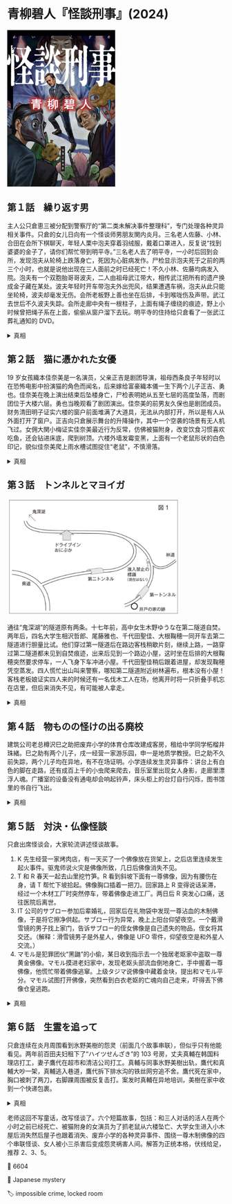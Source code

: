 # 青柳碧人『怪談刑事』(2024)

<img src=images/2024_cover.jpg width=250/>

## 第１話　繰り返す男

主人公只倉恵三被分配到警察厅的“第二类未解决事件整理科”，专门处理各种灵异相关事件。只倉的女儿日向有一个怪谈师男朋友関内炎月。三名老人佐藤、小林、合田在会所下棋聊天，年轻人栗中泡夫穿着羽绒服，戴着口罩进入，反复说“找到婆婆的金子了，请你们帮忙带到明平寺。”三名老人去了明平寺，一小时后回到会所，发现泡夫从轮椅上跌落身亡，死因为心脏病发作。尸检显示泡夫死于之前的两三个小时，也就是说他出现在三人面前之时已经死亡！不久小林、佐藤均病发入院。泡夫有一个双胞胎哥哥波夫，二人由祖母武江带大，相传武江把所有的遗产换成金子藏在某处。波夫年轻时开车带泡夫外出兜风，结果遭遇车祸，泡夫从此只能坐轮椅，波夫却毫发无伤。会所老板野上善也坐在后排，卡到喉咙伤及声带。武江去世后不久波夫失踪。会所走廊中央有一根柱子，上面有绳子缠绕的痕迹，野上小时候曾把绳子系在上面，偷偷从窗户溜下去玩。明平寺的住持给只倉看了一张武江葬礼通知的 DVD。

<details><summary>真相</summary>
波夫不久前回来（伏线：有人目睹泡夫频繁外出钓鱼，其实看到的是波夫），与泡夫发生争执后将其打死。野上觊觎武江的遗产，帮波夫处理了尸体，二人一同在家里找金子。波夫在会所二楼心脏病发作死亡，如果尸体被发现，就会暴露波夫假扮泡夫的事实（泡夫无法上楼），所以野上爬窗下楼，穿上羽绒服戴上口罩，冒充为泡夫坐轮椅回来，用小型蓝牙音箱反复播放编辑过的 DVD 音频，等三人走后将波夫尸体搬下一楼。
</details>

## 第２話　猫に憑かれた女優

19 岁女孩織本佳奈美是一名演员，父亲正吉是剧团导演，祖母西条良子年轻时以在恐怖电影中扮演猫的角色而闻名，后来嫁给富豪織本儀一生下两个儿子正吉、勇也。佳奈美在晚上演出结束后坠楼身亡，尸检表明她从五至七层的高度坠落，而剧团位于大楼六层。勇也当晚观看了剧团演出。佳奈美的前男友久保也是剧团成员。财务清田明子证实六楼的窗户前面堆满了大道具，无法从内部打开，所以是有人从外面打开了窗户。正吉向只倉展示舞台的升降操作，其中一个空袭的场景有无人机飞过。女佣大関小梅证实佳奈美最近行为反常，仿佛被猫附身，改变饮食习惯喜欢吃鱼，还会钻进床底，爬到树顶。六楼外墙发霉变黑，上面有一个老鼠形状的白色印记，貌似佳奈美爬上雨水槽试图捉住“老鼠”，不慎滑落。

<details><summary>真相</summary>
佳奈美怀上了久保的孩子，所以饮食口味改变。佳奈美想和久保完婚，但久保拿不出正吉要求的彩礼。正吉剧团的经费难以为继，向勇也寻求援助，佳奈美钻进床下偷听到二人谈话，得知勇也最近赚了一大笔钱。佳奈美爬到树顶，偷窥到隔壁勇也和明子偷情，以此为由逼迫勇也出钱支持自己完婚。勇也把佳奈美从舞台上方的脚手架推下，摔到舞台下面四层的地下空间，高度差达到六层楼。勇也操纵无人机从外面将六楼窗户打开，冒充坠楼假象。他在一张 A3 纸上剪出老鼠形状的洞，绑在无人机的下面，对着墙喷杀菌喷雾，留下老鼠形状的白色印记。
</details>

## 第３話　トンネルとマヨイガ

<img src=images/2024_fork.jpg width=400/>

通往“鬼深湖”的隧道原有两条。十七年前，高中女生木野ゆうな在第二隧道自焚。两年后，四名大学生相沢哲郎、尾藤雅也、千代田聖佳、大根鞠穂一同开车去第二隧道进行胆量比试。他们穿过第一隧道后在路边客栈稍歇片刻，继续上路，一路穿过第二隧道都未见到自焚痕迹，出来后见到一个路边小屋，这时坐在后排的大根鞠穂突然要求停车，一人飞身下车冲进小屋。千代田聖佳稍后跟着进屋，却发现鞠穂凭空蒸发。四人慌忙出山叫来警察，哪知第二隧道附近树林遍布，根本没有小屋！客栈老板娘证实四人来的时候还有一名伐木工人在场，他离开时将一只折叠手机忘在店里，但后来消失不见，有可能被人拿走。

<details><summary>真相</summary>
木野ゆうな自杀是因为受到大根鞠穂霸凌。千代田聖佳本姓木野，是ゆうな的妹妹，她与父亲合谋杀死鞠穂报仇。聖佳的父亲在第一隧道的入口处的井上建造了一个临时小屋，并用树木将通往第二隧道的路口堵住，诱使尾藤开车折回了第一隧道，而不是第二隧道。鞠穂与男友相沢关系紧张，接受了聖佳的建议，假装被妖魔附身，进入小屋玩消失，意图测试相沢的关心程度。聖佳的父亲等鞠穂一进小屋就将她打晕并推入井中，自己也藏入井底，稍晚进入的聖佳把井盖重新盖好。聖佳的父亲等四人走后再将小屋拆除。老板娘见到的伐木工人是聖佳的父亲，他把手机忘在店里，被聖佳看到后收起。

<img src=images/2024_trees.jpg width=400/>
</details>

## 第４話　物ものの怪けの出る廃校

建筑公司老总樽沢巳之助把废弃小学的体育仓库改建成客房，租给中学同学柘榴井珠緒。巳之助有两个儿子，戌一经营一家游乐园，申一是地质学教授。巳之助不久前失踪，两个儿子均在异地，有不在场证明。小学连续发生灵异事件：讲台上有白色的脚在走路，还有成百上千的小虫爬来爬去，音乐室里出现女人身影，走廊里漂浮人魂。广播室的设备没有通电却会响起铃声，床头柜上的台灯自行闪烁，图书馆里的书自行飞出。

<details><summary>真相</summary>
戌一用投影仪制造出白色的脚、爬行小虫、音乐室的女人、人魂等一系列投影，目的是为了吓退申一，好将废弃小学打造成主题公园。申一用扬声器播放铃声，用空气压力装置让书从书架掉落，目的是为了吓退戌一，好独占学校地下重要的地质证据。真凶是女警津村響子，她与珠緒的丈夫偷情，被巳之助发现，为了避免奸情暴露而杀人灭口。
</details>

## 第５話　対決・仏像怪談

只倉出席怪谈会，大家轮流讲述怪谈故事。

1. K 先生经营一家烤肉店，有一天买了一个佛像放在货架上，之后店里连续发生起火事件。驱鬼师说火灾是佛像所致，几日后佛像消失不见。
2. T 和 R 春天一起去山里挖竹笋。R 看到斜坡下面有一尊佛像，因为有腰伤在身，请 T 帮忙下坡拾起。佛像胸口插着一把刀。回家路上 R 变得说话呆滞，经过一个木材工厂时突然停车，带着佛像走进工厂。两日后 R 突发心口痛，送往医院后离世。
3. IT 公司的サブロー参加后辈婚礼，回家后在礼物袋中发现一尊沾血的木制佛像，于是将它擦净供起。サブロー行为异常，晚上上阳台仰望夜空。一个戴滑雪镜的男子找上家门，告诉サブロー的侄女佛像是自己遗失的物品，侄女将其交还。（解释：滑雪镜男子是外星人，佛像是 UFO 零件，仰望夜空是和外星人交流。）
4. マモル是犯罪团伙“黑鼬”的小偷，某日收到指示去一个独居老妪家中盗取一尊黄金佛像。マモル摸进老妇家中，发现老妪头部流血倒地身亡，手中握着一尊佛像，他慌忙带着佛像逃窜。上级タジマ说佛像中藏着金块，提出和マモル平分。マモル试图打开佛像，突然看到白衣老妪的亡魂向自己走来，吓得丢下佛像仓皇逃跑。

<details><summary>真相</summary>
“黑鼬”的佛像客户名单泄露，竞争对手“红色龙舌兰”派人抢先将老妪杀死，凶手 X 还未及逃离现场，マモル正好赶到，X 目睹マモル带走佛像。マモル将追来的 X 的同伙 R 误认为是老妪的亡魂，丢下佛像逃跑。R 腰部不适，无法下坡拾取佛像，于是利用挖竹笋的机会请朋友 T 帮忙拾取（伏线：故事里说“阳光照射像条形码”，说明是竹林而不是树林）。佛像胸口插着一把刀，是マモル试图撬开佛像，取出里面的金子。R 带着佛像进入家具工厂，是为了对其表面进行加工，把它伪装成木制佛像。X 怀疑 R 私吞佛像，追着 R 一气爬到五楼，诱发 R 心脏病发作死亡。家具工厂完成佛像加工，四个月后烤肉店店主 K 看到佛像，将其带回店中，把架子上的玻璃老虎移至窗边给佛像腾地方，玻璃老虎聚焦太阳光引发火灾。火灾中坐在窗边的客人打开窗户，佛像在混乱中掉出窗外，正好落入下方意大利餐厅露台座位上サブロー的礼品袋中，佛像上沾的“血”是辣椒酱。护目镜男子是 X，通过检查 R 的行车记录仪，一路查到家具工厂、烤肉店、意大利餐厅，最终找到サブロー的家中。サブロー夜晚在阳台上仰望夜空，是因为在婚礼上抽烟导致烟瘾复发，一个人躲起来偷偷抽烟。
</details>

## 第６話　生霊を追って

只倉连续在炎月周围看到氷野美樹的怨灵（前面几个故事串联），但似乎只有他能看见。两年前百田夫妇租下了“ハイツせんざき”的 103 号房，丈夫真輔在韩国料理店打工，妻子鷹代在超市和清洁公司打工。真輔与同事氷野美樹出轨，鷹代和真輔大吵一架，真輔逃入巷道，鷹代拆下排水沟的铁丝网穷追不舍。鷹代死在家中，胸口被刺了两刀，右脚踝周围被反复击打。案发时真輔在异地培训，美樹在家中收到一个快递包裹。

<details><summary>真相</summary>
只倉看到的怨灵是鷹代而不是美樹，鷹代以为自己被美樹杀死，所以冤魂不散伺机报复。真正的凶手是房东仙崎ミヨシ，她的狗因为鷹代拆下铁丝网而摔进排水沟中，从此脚骨折无法走路，所以她杀死鷹代报复，并打折鷹代的右脚。
</details>

老师这回不写童话，改写怪谈了。六个短篇故事，包括：和三人对话的活人在两个小时之前已经死亡、被猫附身的女演员为了抓老鼠从六楼坠亡、大学女生进入小木屋后消失然后屋子也跟着消失、废弃小学的各种灵异事件、围绕一尊木制佛像的四个串联怪谈、女人被小三杀害后变成怨灵祸害人间。解答为正统本格，伏线给足，推荐 2、3、5。

:link: 6604

:file_folder: Japanese mystery

:label: impossible crime, locked room
